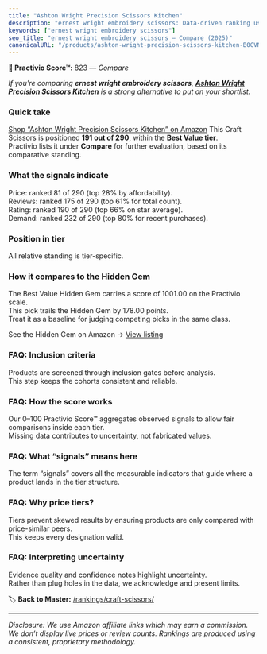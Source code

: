 ```yaml
---
title: "Ashton Wright Precision Scissors Kitchen"
description: "ernest wright embroidery scissors: Data-driven ranking using the Practivio Score™. Positioned by quality, value, demand, findability, momentum."
keywords: ["ernest wright embroidery scissors"]
seo_title: "ernest wright embroidery scissors — Compare (2025)"
canonicalURL: "/products/ashton-wright-precision-scissors-kitchen-B0CVNDDLNC/"
---
```


**🛒 Practivio Score™:** 823 — _Compare_


*If you're comparing **ernest wright embroidery scissors**, **[Ashton Wright Precision Scissors Kitchen](https://www.amazon.com/dp/B0CVNDDLNC?tag=practivio-20)** is a strong alternative to put on your shortlist.*
### Quick take
[Shop “Ashton Wright Precision Scissors Kitchen” on Amazon](https://www.amazon.com/dp/B0CVNDDLNC?tag=practivio-20)
This Craft Scissors is positioned **191 out of 290**, within the **Best Value tier**.  
Practivio lists it under **Compare** for further evaluation, based on its comparative standing.

### What the signals indicate
Price: ranked 81 of 290 (top 28% by affordability).  
Reviews: ranked 175 of 290 (top 61% for total count).  
Rating: ranked 190 of 290 (top 66% on star average).  
Demand: ranked 232 of 290 (top 80% for recent purchases).

### Position in tier
All relative standing is tier-specific.

### How it compares to the Hidden Gem
The Best Value Hidden Gem carries a score of 1001.00 on the Practivio scale.  
This pick trails the Hidden Gem by 178.00 points.  
Treat it as a baseline for judging competing picks in the same class.  

See the Hidden Gem on Amazon → [View listing](https://www.amazon.com/dp/B01BRGUAT6?tag=practivio-20)

### FAQ: Inclusion criteria
Products are screened through inclusion gates before analysis.  
This step keeps the cohorts consistent and reliable.

### FAQ: How the score works
Our 0–100 Practivio Score™ aggregates observed signals to allow fair comparisons inside each tier.  
Missing data contributes to uncertainty, not fabricated values.

### FAQ: What “signals” means here
The term “signals” covers all the measurable indicators that guide where a product lands in the tier structure.

### FAQ: Why price tiers?
Tiers prevent skewed results by ensuring products are only compared with price-similar peers.  
This keeps every designation valid.

### FAQ: Interpreting uncertainty
Evidence quality and confidence notes highlight uncertainty.  
Rather than plug holes in the data, we acknowledge and present limits.

<!-- Missing template for Compare/CompareWithinPriceClass -->


🏷️ **Back to Master:** [/rankings/craft-scissors/](/rankings/craft-scissors/)

---
_Disclosure: We use Amazon affiliate links which may earn a commission. We don’t display live prices or review counts. Rankings are produced using a consistent, proprietary methodology._
